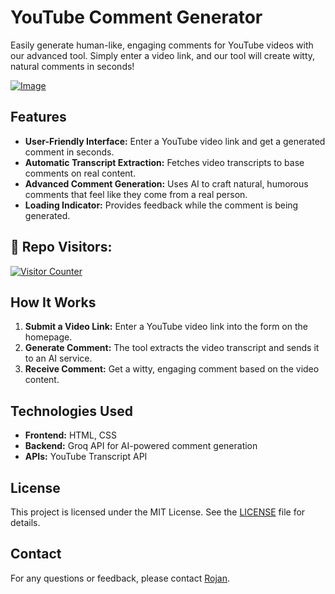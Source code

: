 # YouTube Comment Generator

Easily generate human-like, engaging comments for YouTube videos with our advanced tool. Simply enter a video link, and our tool will create witty, natural comments in seconds!

<a href="https://cg.rojansapkota.com.np/">
         <img alt="Image" src="http://image.thum.io/get/width/1200/https://rojansapkota.github.io/YouTube-AI-Comment-Generator/">
      </a>

## Features

- **User-Friendly Interface:** Enter a YouTube video link and get a generated comment in seconds.
- **Automatic Transcript Extraction:** Fetches video transcripts to base comments on real content.
- **Advanced Comment Generation:** Uses AI to craft natural, humorous comments that feel like they come from a real person.
- **Loading Indicator:** Provides feedback while the comment is being generated.

<h2 align="left">👤 Repo Visitors:</h2>
<p align="left">
<a href="https://rojansapkota.com.np" target="_blank">
<img src="https://profile-counter.glitch.me/RojanSapkota_YouTube-AI-Comment-Generator/count.svg" alt="Visitor Counter"/>
</a>
</p>

## How It Works

1. **Submit a Video Link:** Enter a YouTube video link into the form on the homepage.
2. **Generate Comment:** The tool extracts the video transcript and sends it to an AI service.
3. **Receive Comment:** Get a witty, engaging comment based on the video content.

## Technologies Used

- **Frontend:** HTML, CSS
- **Backend:** Groq API for AI-powered comment generation
- **APIs:** YouTube Transcript API

## License

This project is licensed under the MIT License. See the [LICENSE](LICENSE) file for details.

## Contact

For any questions or feedback, please contact [Rojan](mailto:github@rojansapkota.com.np).
